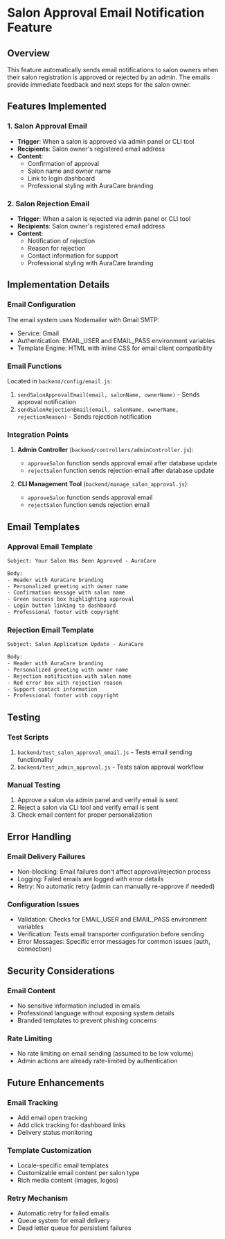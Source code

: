 # Salon Approval Email Notification Feature

## Overview
This feature automatically sends email notifications to salon owners when their salon registration is approved or rejected by an admin. The emails provide immediate feedback and next steps for the salon owner.

## Features Implemented

### 1. Salon Approval Email
- **Trigger**: When a salon is approved via admin panel or CLI tool
- **Recipients**: Salon owner's registered email address
- **Content**: 
  - Confirmation of approval
  - Salon name and owner name
  - Link to login dashboard
  - Professional styling with AuraCare branding

### 2. Salon Rejection Email
- **Trigger**: When a salon is rejected via admin panel or CLI tool
- **Recipients**: Salon owner's registered email address
- **Content**:
  - Notification of rejection
  - Reason for rejection
  - Contact information for support
  - Professional styling with AuraCare branding

## Implementation Details

### Email Configuration
The email system uses Nodemailer with Gmail SMTP:
- Service: Gmail
- Authentication: EMAIL_USER and EMAIL_PASS environment variables
- Template Engine: HTML with inline CSS for email client compatibility

### Email Functions
Located in `backend/config/email.js`:
1. `sendSalonApprovalEmail(email, salonName, ownerName)` - Sends approval notification
2. `sendSalonRejectionEmail(email, salonName, ownerName, rejectionReason)` - Sends rejection notification

### Integration Points
1. **Admin Controller** (`backend/controllers/adminController.js`):
   - `approveSalon` function sends approval email after database update
   - `rejectSalon` function sends rejection email after database update

2. **CLI Management Tool** (`backend/manage_salon_approval.js`):
   - `approveSalon` function sends approval email
   - `rejectSalon` function sends rejection email

## Email Templates

### Approval Email Template
```html
Subject: Your Salon Has Been Approved - AuraCare

Body:
- Header with AuraCare branding
- Personalized greeting with owner name
- Confirmation message with salon name
- Green success box highlighting approval
- Login button linking to dashboard
- Professional footer with copyright
```

### Rejection Email Template
```html
Subject: Salon Application Update - AuraCare

Body:
- Header with AuraCare branding
- Personalized greeting with owner name
- Rejection notification with salon name
- Red error box with rejection reason
- Support contact information
- Professional footer with copyright
```

## Testing

### Test Scripts
1. `backend/test_salon_approval_email.js` - Tests email sending functionality
2. `backend/test_admin_approval.js` - Tests salon approval workflow

### Manual Testing
1. Approve a salon via admin panel and verify email is sent
2. Reject a salon via CLI tool and verify email is sent
3. Check email content for proper personalization

## Error Handling

### Email Delivery Failures
- Non-blocking: Email failures don't affect approval/rejection process
- Logging: Failed emails are logged with error details
- Retry: No automatic retry (admin can manually re-approve if needed)

### Configuration Issues
- Validation: Checks for EMAIL_USER and EMAIL_PASS environment variables
- Verification: Tests email transporter configuration before sending
- Error Messages: Specific error messages for common issues (auth, connection)

## Security Considerations

### Email Content
- No sensitive information included in emails
- Professional language without exposing system details
- Branded templates to prevent phishing concerns

### Rate Limiting
- No rate limiting on email sending (assumed to be low volume)
- Admin actions are already rate-limited by authentication

## Future Enhancements

### Email Tracking
- Add email open tracking
- Add click tracking for dashboard links
- Delivery status monitoring

### Template Customization
- Locale-specific email templates
- Customizable email content per salon type
- Rich media content (images, logos)

### Retry Mechanism
- Automatic retry for failed emails
- Queue system for email delivery
- Dead letter queue for persistent failures